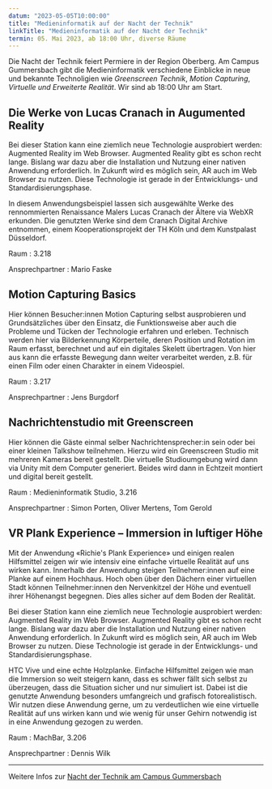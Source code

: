 ```yaml
---
datum: "2023-05-05T10:00:00"
title: "Medieninformatik auf der Nacht der Technik"
linkTitle: "Medieninformatik auf der Nacht der Technik"
termin: 05. Mai 2023, ab 18:00 Uhr, diverse Räume
---
```


Die Nacht der Technik feiert Permiere in der Region Oberberg. Am Campus Gummersbach gibt die Medieninformatik verschiedene Einblicke in neue und bekannte Technoligien wie *Greenscreen Technik*, *Motion Capturing*, *Virtuelle und Erweiterte Realität*. Wir sind ab 18:00 Uhr am Start. 

## Die Werke von Lucas Cranach in Augumented Reality

Bei dieser Station kann eine ziemlich neue Technologie ausprobiert werden: Augmented Reality im Web Browser. Augmented Reality gibt es schon recht lange. Bislang war dazu aber die Installation und Nutzung einer nativen Anwendung erforderlich. In Zukunft wird es möglich sein, AR auch im Web Browser zu nutzen. Diese Technologie ist gerade in der Entwicklungs- und Standardisierungsphase.

In diesem Anwendungsbeispiel lassen sich ausgewählte Werke des rennommierten Renaissance Malers Lucas Cranach der Ältere via WebXR erkunden. Die genutzten Werke sind dem Cranach Digital Archive entnommen, einem Kooperationsprojekt der TH Köln und dem Kunstpalast Düsseldorf.

Raum
: 3.218

Ansprechpartner
: Mario Faske

## Motion Capturing Basics

Hier können Besucher:innen Motion Capturing selbst ausprobieren und Grundsätzliches über den Einsatz, die Funktionsweise aber auch die Probleme und Tücken der Technologie erfahren und erleben. Technisch werden hier via Bilderkennung Körperteile, deren Position und Rotation im Raum erfasst, berechnet und auf ein digitales Skelett übertragen. Von hier aus kann die erfasste Bewegung dann weiter verarbeitet werden, z.B. für einen Film oder einen Charakter in einem Videospiel.

Raum
: 3.217

Ansprechpartner
: Jens Burgdorf

## Nachrichtenstudio mit Greenscreen

Hier können die Gäste einmal selber Nachrichtensprecher:in sein oder bei einer kleinen Talkshow teilnehmen. Hierzu wird ein Greenscreen Studio mit mehreren Kameras bereit gestellt. Die virtuelle Studioumgebung wird dann via Unity mit dem Computer generiert. Beides wird dann in Echtzeit montiert und digital bereit gestellt.

Raum
: Medieninformatik Studio, 3.216

Ansprechpartner
: Simon Porten, Oliver Mertens, Tom Gerold

## VR Plank Experience – Immersion in luftiger Höhe

Mit der Anwendung «Richie's Plank Experience» und einigen realen Hilfsmittel zeigen wir wie intensiv eine einfache virtuelle Realität auf uns wirken kann. Innerhalb der Anwendung steigen Teilnehmer:innen auf eine Planke auf einem Hochhaus. Hoch oben über den Dächern einer virtuellen Stadt können Teilnehmer:innen den Nervenkitzel der Höhe und eventuell ihrer Höhenangst begegnen. Dies alles sicher auf dem Boden der Realität.

Bei dieser Station kann eine ziemlich neue Technologie ausprobiert werden: Augmented Reality im Web Browser. Augmented Reality gibt es schon recht lange. Bislang war dazu aber die Installation und Nutzung einer nativen Anwendung erforderlich. In Zukunft wird es möglich sein, AR auch im Web Browser zu nutzen. Diese Technologie ist gerade in der Entwicklungs- und Standardisierungsphase.

HTC Vive und eine echte Holzplanke. Einfache Hilfsmittel zeigen wie man die Immersion so weit steigern kann, dass es schwer fällt sich selbst zu überzeugen, dass die Situation sicher und nur simuliert ist. Dabei ist die genutzte Anwendung besonders umfangreich und grafisch fotorealistisch. Wir nutzen diese Anwendung gerne, um zu verdeutlichen wie eine virtuelle Realität auf uns wirken kann und wie wenig für unser Gehirn notwendig ist in eine Anwendung gezogen zu werden.

Raum
: MachBar, 3.206

Ansprechpartner
: Dennis Wilk

<hr>

Weitere Infos zur [Nacht der Technik am Campus Gummersbach](https://www.th-koeln.de/hochschule/nacht-der-technik_oberberg-2023_103028.php)